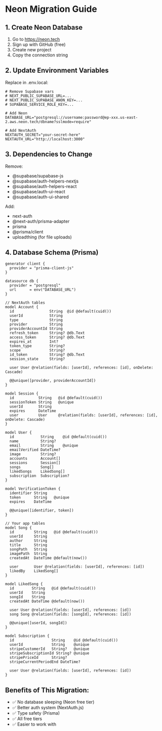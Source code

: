 # Neon Migration Guide

## 1. Create Neon Database
1. Go to https://neon.tech
2. Sign up with GitHub (free)
3. Create new project
4. Copy the connection string

## 2. Update Environment Variables
Replace in .env.local:
```
# Remove Supabase vars
# NEXT_PUBLIC_SUPABASE_URL=...
# NEXT_PUBLIC_SUPABASE_ANON_KEY=...
# SUPABASE_SERVICE_ROLE_KEY=...

# Add Neon
DATABASE_URL="postgresql://username:password@ep-xxx.us-east-2.aws.neon.tech/dbname?sslmode=require"

# Add NextAuth
NEXTAUTH_SECRET="your-secret-here"
NEXTAUTH_URL="http://localhost:3000"
```

## 3. Dependencies to Change
Remove:
- @supabase/supabase-js
- @supabase/auth-helpers-nextjs  
- @supabase/auth-helpers-react
- @supabase/auth-ui-react
- @supabase/auth-ui-shared

Add:
- next-auth
- @next-auth/prisma-adapter
- prisma
- @prisma/client
- uploadthing (for file uploads)

## 4. Database Schema (Prisma)
```prisma
generator client {
  provider = "prisma-client-js"
}

datasource db {
  provider = "postgresql"
  url      = env("DATABASE_URL")
}

// NextAuth tables
model Account {
  id                String  @id @default(cuid())
  userId            String
  type              String
  provider          String
  providerAccountId String
  refresh_token     String? @db.Text
  access_token      String? @db.Text
  expires_at        Int?
  token_type        String?
  scope             String?
  id_token          String? @db.Text
  session_state     String?

  user User @relation(fields: [userId], references: [id], onDelete: Cascade)

  @@unique([provider, providerAccountId])
}

model Session {
  id           String   @id @default(cuid())
  sessionToken String   @unique
  userId       String
  expires      DateTime
  user         User     @relation(fields: [userId], references: [id], onDelete: Cascade)
}

model User {
  id            String    @id @default(cuid())
  name          String?
  email         String    @unique
  emailVerified DateTime?
  image         String?
  accounts      Account[]
  sessions      Session[]
  songs         Song[]
  likedSongs    LikedSong[]
  subscription  Subscription?
}

model VerificationToken {
  identifier String
  token      String   @unique
  expires    DateTime

  @@unique([identifier, token])
}

// Your app tables
model Song {
  id         String   @id @default(cuid())
  userId     String
  author     String
  title      String
  songPath   String
  imagePath  String
  createdAt  DateTime @default(now())
  
  user       User @relation(fields: [userId], references: [id])
  likedBy    LikedSong[]
}

model LikedSong {
  id        String   @id @default(cuid())
  userId    String
  songId    String
  createdAt DateTime @default(now())
  
  user User @relation(fields: [userId], references: [id])
  song Song @relation(fields: [songId], references: [id])
  
  @@unique([userId, songId])
}

model Subscription {
  id                 String    @id @default(cuid())
  userId             String    @unique
  stripeCustomerId   String?   @unique
  stripeSubscriptionId String? @unique
  stripePriceId      String?
  stripeCurrentPeriodEnd DateTime?
  
  user User @relation(fields: [userId], references: [id])
}
```

## Benefits of This Migration:
- ✅ No database sleeping (Neon free tier)
- ✅ Better auth system (NextAuth.js)
- ✅ Type safety (Prisma)
- ✅ All free tiers
- ✅ Easier to work with
